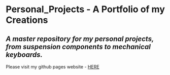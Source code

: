 # Personal_Projects - A Portfolio of my Creations

## *A master repository for my personal projects, from suspension components to mechanical keyboards.*

Please visit my github pages website - [HERE](https://candrija.github.io)
